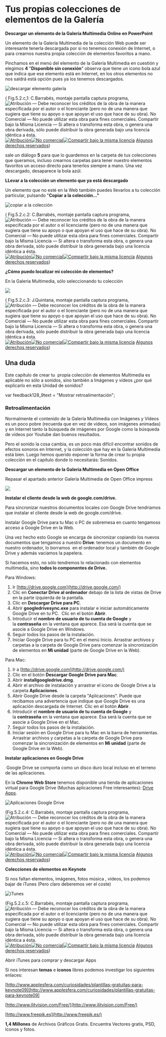 # Tus propias colecciones de elementos de la Galería

**Descargar un elemento de la Galería Multimedia Online en PowerPoint**

Un elemento de la Galería Multimedia de la colección Web puede ser interesante tenerla descargada por si no tenemos conexión de Internet, o para crearnos nuestra propia colección de elementos favoritos a mano.

Pinchamos en el menú del elemento de la Galería Multimedia en cuestión y elegimos **4** "**Disponible sin conexión**" observa que tiene un icono bola azul que indica que ese elemento está en Internet, en los otros elementos no nos saldrá está opción pues ya los tenemos descargados.


![descargar elemento galería](img/desgargar-elemento-galeria.png "desgargar elemento galería")



( Fig.5.2.c,1: C.Barrabés, montaje pantalla captura programa, ![Atribución — Debe reconocer los créditos de la obra de la manera especificada por el autor o el licenciante (pero no de una manera que sugiera que tiene su apoyo o que apoyan el uso que hace de su obra). No Comercial — No puede utilizar esta obra para fines comerciales. Compartir bajo la Misma Licencia — Si altera o transforma esta obra, o genera una obra derivada, sólo puede distribuir la obra generada bajo una licencia idéntica a ésta.](img/1algunosderechosreservados.png "Licencia Atribución, no comercial y Compartir bajo la Misma Licencia")[![Atribución](http://l.yimg.com/g/images/spaceout.gif "Atribución")![No comercial](http://l.yimg.com/g/images/spaceout.gif "No comercial")![Compartir bajo la misma licencia](http://l.yimg.com/g/images/spaceout.gif "Compartir bajo la misma licencia")](http://creativecommons.org/licenses/by-nc-sa/2.0/) [Algunos derechos reservados](http://creativecommons.org/licenses/by-nc-sa/2.0/deed.es "Derechos reservados. Atribución-NoComercial-CompartirIgual 2.0 Genérica (CC BY-NC-SA 2.0)"))


sale un diálogo **5** para que lo guardemos en la carpeta de tus colecciones que queramos, incluso crearnos carpetas para tener nuestro elementos favoritos un acceso directo para tenerlos siempre a mano. Una vez descargado, desaparece la bola azúl. 

**LLevar a la colección un elemento que ya está descargado**

Un elemento que no esté en la Web también puedes llevarlos a tu colección particular, pulsando "**Copiar a la colección..."**


![copiar a la colección](img/copiar-a-la-coleccion.png "Copiar a la colección")



( Fig.5.2.c.2: C.Barrabés, montaje pantalla captura programa, ![Atribución — Debe reconocer los créditos de la obra de la manera especificada por el autor o el licenciante (pero no de una manera que sugiera que tiene su apoyo o que apoyan el uso que hace de su obra). No Comercial — No puede utilizar esta obra para fines comerciales. Compartir bajo la Misma Licencia — Si altera o transforma esta obra, o genera una obra derivada, sólo puede distribuir la obra generada bajo una licencia idéntica a ésta.](img/1algunosderechosreservados.png "Licencia Atribución, no comercial y Compartir bajo la Misma Licencia")[![Atribución](http://l.yimg.com/g/images/spaceout.gif "Atribución")![No comercial](http://l.yimg.com/g/images/spaceout.gif "No comercial")![Compartir bajo la misma licencia](http://l.yimg.com/g/images/spaceout.gif "Compartir bajo la misma licencia")](http://creativecommons.org/licenses/by-nc-sa/2.0/) [Algunos derechos reservados](http://creativecommons.org/licenses/by-nc-sa/2.0/deed.es "Derechos reservados. Atribución-NoComercial-CompartirIgual 2.0 Genérica (CC BY-NC-SA 2.0)"))


**¿Cómo puedo localizar mi colección de elementos?**

En la Galería Multimedia, sólo seleccionando tu colección


![](img/sonido5.PNG)



( Fig.5.2.c.3: J.Quintana, montaje pantalla captura programa, ![Atribución — Debe reconocer los créditos de la obra de la manera especificada por el autor o el licenciante (pero no de una manera que sugiera que tiene su apoyo o que apoyan el uso que hace de su obra). No Comercial — No puede utilizar esta obra para fines comerciales. Compartir bajo la Misma Licencia — Si altera o transforma esta obra, o genera una obra derivada, sólo puede distribuir la obra generada bajo una licencia idéntica a ésta.](img/1algunosderechosreservados.png "Licencia Atribución, no comercial y Compartir bajo la Misma Licencia")[![Atribución](http://l.yimg.com/g/images/spaceout.gif "Atribución")![No comercial](http://l.yimg.com/g/images/spaceout.gif "No comercial")![Compartir bajo la misma licencia](http://l.yimg.com/g/images/spaceout.gif "Compartir bajo la misma licencia")](http://creativecommons.org/licenses/by-nc-sa/2.0/) [Algunos derechos reservados](http://creativecommons.org/licenses/by-nc-sa/2.0/deed.es "Derechos reservados. Atribución-NoComercial-CompartirIgual 2.0 Genérica (CC BY-NC-SA 2.0)"))


## Una duda

Este capítulo de crear tu  propia colección de elementos Multimedia es aplicable no sólo a sonidos, sino también a Imágenes y vídeos ¿por qué explicarlo en esta Unidad de sonidos?

var feedback128_9text = "Mostrar retroalimentación";

### Retroalimentación

Normalmente el contenido de la Galería Multimedia con Imágenes y Vídeos es un poco pobre (recuerda que en vez de vídeos, son imágenes animadas) y en Internet tanto la búsqueda de imágenes por Google como la búsqueda de vídeos por Youtube dan buenos resultados.

Pero el sonido la cosa cambia, es un poco más difícil encontrar sonidos de efectos sonoros en Internet, y la colección que hay en la Galería Multimedia está bien. Luego hemos querido exponer la forma de crear tu propia colección en el capítulo donde lo necesitarás: Sonidos.

**Descargar un elemento de la Galería Multimedia en Open Office**

Repasar el apartado anterior Galería Multimedia de Open Office impress


**![](img/openclipart-banner.png)**


**Instalar el cliente desde la web de google.com/drive.**

Para sincronizar nuestros documentos locales con Google Drive tendriamos que instalar el cliente desde la web de google.com/drive.

Instalar Google Drive para tu Mac o PC de sobremesa en cuanto tengamoss acceso a Google Drive en la Web.

Una vez hecho esto Google se encarga de sincronizar copiando los nuevos documentos que tengamos a nuestro **Drive**: tenemos un documento en nuestro ordenador, lo borramos  en el ordenador local y también de Google Drive y además vaciamos la papelera.

Si hacemos esto, no sólo tendremos lo relacionado con elementos multimedia, sino **todos lo componentes de Drive.**

Para Windows: 

1.  Ir [http://drive.google.com](http://drive.google.com/)
2.  Clic en **Conectar Drive al ordenador** debajo de la lista de vistas de Drive en la parte izquierda de la pantalla.
3.  Clic en **Descargar Drive para PC**.
4.  Abrir **googledrivesync.exe** para instalar e iniciar automáticamente Google Drive en tu PC.  Clic en el botón **Abrir**.
5.  Introducir el **nombre de usuario de tu cuenta de Google** y la **contraseña** en la ventana que aparece. Esa será la cuenta que se asocie a Google Drive en Windows.
6.  Seguir todos los pasos de la instalación.
7.  Iniciar Google Drive para tu PC en el menú Inicio. Arrastrar archivos y carpetas a la carpeta de Google Drive para comenzar la sincronización de elementos en **Mi unidad** (parte de Google Drive en la Web).

Para Mac:

1.  Ir a [http://drive.google.com](http://drive.google.com/)
2.  Clic en el botón **Descargar Google Drive para Mac**.
3.  Abrir **installgoogledrive.dmg**.
4.  Abrir el archivo de instalación y arrastrar el icono de Google Drive a la carpeta **Aplicaciones**.
5.  Abrir Google Drive desde la carpeta "Aplicaciones". Puede que recibamos una advertencia que indique que Google Drive es una aplicación descargada de Internet. Clic en el botón **Abrir**.
6.  Introducir el **nombre de usuario de tu cuenta de Google** y la **contraseña** en la ventana que aparece. Esa será la cuenta que se asocie a Google Drive en el Mac.
7.  Seguir todos los pasos de la instalación.
8.  Iniciar sesión en Google Drive para tu Mac en la barra de herramientas. Arrastrar archivos y carpetas a la carpeta de Google Drive para comenzar la sincronización de elementos en **Mi unidad** (parte de Google Drive en la Web).

**Instalar aplicaciones en Google Drive**

 Google Drive se comporta como un disco duro local incluso en el terreno de las aplicaciones.

En la **Chrome Web Store** tenemos disponible una tienda de aplicaciones virtual para Google Drive (Muchas aplicaciones Free interesantes): [Drive Apps](https://chrome.google.com/webstore/category/collection/drive_apps).


![Aplicaciones Google Drive](img/aplicaciones-google-drive.png "Aplicaciones Google Drive")



(Fig.5.2.c.4: C.Barrabés, montaje pantalla captura programa, ![Atribución — Debe reconocer los créditos de la obra de la manera especificada por el autor o el licenciante (pero no de una manera que sugiera que tiene su apoyo o que apoyan el uso que hace de su obra). No Comercial — No puede utilizar esta obra para fines comerciales. Compartir bajo la Misma Licencia — Si altera o transforma esta obra, o genera una obra derivada, sólo puede distribuir la obra generada bajo una licencia idéntica a ésta.](img/1algunosderechosreservados.png "Licencia Atribución, no comercial y Compartir bajo la Misma Licencia")[![Atribución](http://l.yimg.com/g/images/spaceout.gif "Atribución")![No comercial](http://l.yimg.com/g/images/spaceout.gif "No comercial")![Compartir bajo la misma licencia](http://l.yimg.com/g/images/spaceout.gif "Compartir bajo la misma licencia")](http://creativecommons.org/licenses/by-nc-sa/2.0/) [Algunos derechos reservados](http://creativecommons.org/licenses/by-nc-sa/2.0/deed.es "Derechos reservados. Atribución-NoComercial-CompartirIgual 2.0 Genérica (CC BY-NC-SA 2.0)"))


**Colecciones de elementos en Keynote**

Si nos faltan elementos, imágenes, fotos música , vídeos, los podemos bajar de iTunes (Pero claro deberemos ver el coste)


![iTunes](img/iTunes.png "iTunes")



(Fig.5.2.c.5: C.Barrabés, montaje pantalla captura programa, ![Atribución — Debe reconocer los créditos de la obra de la manera especificada por el autor o el licenciante (pero no de una manera que sugiera que tiene su apoyo o que apoyan el uso que hace de su obra). No Comercial — No puede utilizar esta obra para fines comerciales. Compartir bajo la Misma Licencia — Si altera o transforma esta obra, o genera una obra derivada, sólo puede distribuir la obra generada bajo una licencia idéntica a ésta.](img/1algunosderechosreservados.png "Licencia Atribución, no comercial y Compartir bajo la Misma Licencia")[![Atribución](http://l.yimg.com/g/images/spaceout.gif "Atribución")![No comercial](http://l.yimg.com/g/images/spaceout.gif "No comercial")![Compartir bajo la misma licencia](http://l.yimg.com/g/images/spaceout.gif "Compartir bajo la misma licencia")](http://creativecommons.org/licenses/by-nc-sa/2.0/) [Algunos derechos reservados](http://creativecommons.org/licenses/by-nc-sa/2.0/deed.es "Derechos reservados. Atribución-NoComercial-CompartirIgual 2.0 Genérica (CC BY-NC-SA 2.0)"))


Abrir iTunes para comprar y descargar Apps

Si nos interesan **temas** e **iconos** libres podemos investigar los siguientes enlaces: 

[http://www.applesfera.com/curiosidades/plantillas-gratuitas-para-keynote09](http://www.applesfera.com/curiosidades/plantillas-gratuitas-para-keynote09)

[http://www.ilitvision.com/Free/](http://www.ilitvision.com/Free/)

[http://www.freepik.es](http://www.freepik.es/)

**1,4 Millones** de Archivos Gráficos Gratis. Encuentra Vectores gratis, PSD, Iconos y fotos.

